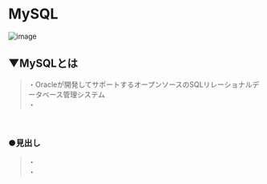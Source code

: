 # MySQL
![image](https://github.com/SHOKI-SATO/TIL/assets/81621944/99182748-2e7b-41e5-8408-b2408d638d6a)


## ▼MySQLとは
>・Oracleが開発してサポートするオープンソースのSQLリレーショナルデータベース管理システム<br>
>・<br>
<br>

### ●見出し
>・<br>
>・<br>
<br>

